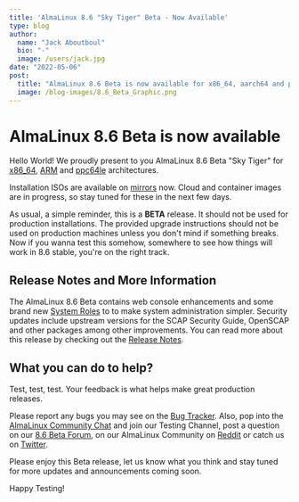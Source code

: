 ```yaml
---
title: 'AlmaLinux 8.6 "Sky Tiger" Beta - Now Available'
type: blog
author:
  name: "Jack Aboutboul"
  bio: "-"
  image: /users/jack.jpg
date: "2022-05-06"
post:
  title: "AlmaLinux 8.6 Beta is now available for x86_64, aarch64 and ppc64le. Test away!"
  image: /blog-images/8.6_Beta_Graphic.png
---
```


# AlmaLinux 8.6 Beta is now available

Hello World! We proudly present to you AlmaLinux 8.6 Beta "Sky Tiger" for [x86_64](https://mirrors.almalinux.org/isos/x86_64/8.6-beta.html), [ARM](https://mirrors.almalinux.org/isos/aarch64/8.6-beta.html) and [ppc64le](https://mirrors.almalinux.org/isos/ppc64le/8.6-beta.html) architectures.

Installation ISOs are available on [mirrors](https://mirrors.almalinux.org/) now. Cloud and container images are in progress, so stay tuned for these in the next few days.

As usual, a simple reminder, this is a **BETA** release. It should not be used for production installations. The provided upgrade instructions should not be used on production machines unless you don't mind if something breaks. Now if you wanna test this somehow, somewhere to see how things will work in 8.6 stable, you're on the right track.

## Release Notes and More Information

The AlmaLinux 8.6 Beta contains web console enhancements and some brand new [System Roles](https://access.redhat.com/articles/3050101) to to make system administration simpler. Security updates include upstream versions for the SCAP Security Guide, OpenSCAP and other packages among other improvements. You can read more about this release by checking out the [Release Notes](https://wiki.almalinux.org/release-notes/8.6-beta.html).

## What you can do to help?

Test, test, test. Your feedback is what helps make great production releases.

Please report any bugs you may see on the [Bug Tracker](https://bugs.almalinux.org/). Also, pop into the [AlmaLinux Community Chat](https://chat.almalinux.org/) and join our Testing Channel, post a question on our [8.6 Beta Forum](https://forums.almalinux.org/c/devel/8-6-beta/35), on our AlmaLinux Community on [Reddit](https://reddit.com/r/almalinux) or catch us on [Twitter](https://twitter.com/almalinux).

Please enjoy this Beta release, let us know what you think and stay tuned for more updates and announcements coming soon.

Happy Testing!
